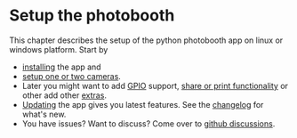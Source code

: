 # Setup the photobooth

This chapter describes the setup of the python photobooth app on linux or windows platform.
Start by

- [installing](./installation.md) the app and
- [setup one or two cameras](./configuration/camera_setup.md).
- Later you might want to add [GPIO](./configuration/gpio.md) support, [share or print functionality](./configuration/share_print.md) or other add other [extras](../extras/index.md).
- [Updating](./update.md) the app gives you latest features. See the [changelog](https://github.com/photobooth-app/photobooth-app/blob/main/CHANGELOG.md) for what's new.
- You have issues? Want to discuss? Come over to [github discussions](https://github.com/photobooth-app/photobooth-app/discussions).
